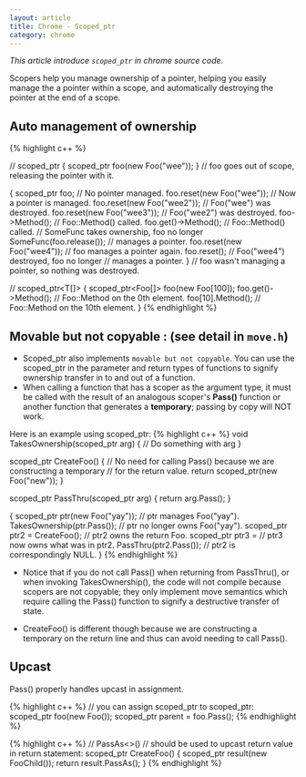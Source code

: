 ```yaml
---
layout: article
title: Chrome - Scoped_ptr
category: chrome
---
```

*This article introduce `scoped_ptr` in chrome source code.*


Scopers help you manage ownership of a pointer, helping you easily manage the a pointer within a scope, and automatically destroying the pointer at the end of a scope.

## Auto management of ownership
{% highlight c++ %}

// scoped_ptr<T>
{
     scoped_ptr<Foo> foo(new Foo("wee"));
}  // foo goes out of scope, releasing the pointer with it.

{
    scoped_ptr<Foo> foo;          // No pointer managed.
    foo.reset(new Foo("wee"));    // Now a pointer is managed.
    foo.reset(new Foo("wee2"));   // Foo("wee") was destroyed.
    foo.reset(new Foo("wee3"));   // Foo("wee2") was destroyed.
    foo->Method();                // Foo::Method() called.
    foo.get()->Method();          // Foo::Method() called.
    // SomeFunc takes ownership, foo no longer
    SomeFunc(foo.release());
                               // manages a pointer.
    foo.reset(new Foo("wee4"));   // foo manages a pointer again.
    foo.reset();       // Foo("wee4") destroyed, foo no longer
                               // manages a pointer.
}  // foo wasn't managing a pointer, so nothing was destroyed.

// scoped_ptr<T[]>
{
    scoped_ptr<Foo[]> foo(new Foo[100]);
    foo.get()->Method();  // Foo::Method on the 0th element.
    foo[10].Method();     // Foo::Method on the 10th element.
}
{% endhighlight %}


## Movable but not copyable : (see detail in `move.h`)
* Scoped_ptr also implements `movable but not copyable`. You can use the scoped_ptr in the parameter and return types of functions to signify ownership transfer in to and out of a function.
* When calling a function that has a scoper as the argument type, it must be called with the result of an analogous scoper's **Pass()** function or another function that generates a **temporary**; passing by copy will NOT work.

Here is an example using scoped_ptr:
{% highlight c++ %}
void TakesOwnership(scoped_ptr<Foo> arg)
{
    // Do something with arg
}

scoped_ptr<Foo> CreateFoo()
{
    // No need for calling Pass() because we are constructing a temporary
    // for the return value.
    return scoped_ptr<Foo>(new Foo("new"));
}

scoped_ptr<Foo> PassThru(scoped_ptr<Foo> arg)
{
    return arg.Pass();
}

{
    scoped_ptr<Foo> ptr(new Foo("yay"));  // ptr manages Foo("yay").
    TakesOwnership(ptr.Pass());           // ptr no longer owns Foo("yay").
    scoped_ptr<Foo> ptr2 = CreateFoo();   // ptr2 owns the return Foo.
    scoped_ptr<Foo> ptr3 =                // ptr3 now owns what was in ptr2.
        PassThru(ptr2.Pass());            // ptr2 is correspondingly NULL.
}
{% endhighlight %}


* Notice that if you do not call Pass() when returning from PassThru(), or when invoking TakesOwnership(), the code will not compile because scopers are not copyable; they only implement move semantics which require calling the Pass() function to signify a destructive transfer of state.

* CreateFoo() is different though because we are constructing a temporary on the return line and thus can avoid needing to call Pass().

## Upcast
Pass() properly handles upcast in assignment.

{% highlight c++ %}
// you can assign scoped_ptr<Child> to scoped_ptr<Parent>:
scoped_ptr<Foo> foo(new Foo());
scoped_ptr<FooParent> parent = foo.Pass();
{% endhighlight %}

{% highlight c++ %}
// PassAs<>()
// should be used to upcast return value in return statement:
scoped_ptr<Foo> CreateFoo()
{
    scoped_ptr<FooChild> result(new FooChild());
    return result.PassAs<Foo>();
}
{% endhighlight %}













